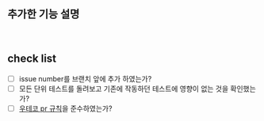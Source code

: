 ## 추가한 기능 설명

<br>

## check list

-   [ ] issue number를 브랜치 앞에 추가 하였는가?
-   [ ] 모든 단위 테스트를 돌려보고 기존에 작동하던 테스트에 영향이 없는 것을 확인했는가?
-   [ ] [우테코 pr 규칙](https://github.com/woowacourse/woowacourse-docs/blob/master/cleancode/pr_checklist.md)을 준수하였는가?
